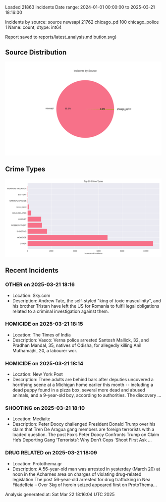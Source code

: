 
Loaded 21863 incidents
Date range: 2024-01-01 00:00:00 to 2025-03-21 18:16:00

Incidents by source:
source
newsapi           21762
chicago_pd          100
chicago_police        1
Name: count, dtype: int64

Report saved to reports/latest_analysis.md
bution.svg)

## Source Distribution
![Source Distribution](images/source_distribution.svg)

## Crime Types
![Crime Types](images/crime_types.svg)

## Recent Incidents

### OTHER on 2025-03-21 18:16
- Location: Sky.com
- Description: Andrew Tate, the self-styled "king of toxic masculinity", and his brother Tristan have left the US for Romania to fulfil legal obligations related to a criminal investigation against them.


### HOMICIDE on 2025-03-21 18:15
- Location: The Times of India
- Description: Vasco: Verna police arrested Santosh Mallick, 32, and Pradhan Mandal, 35, natives of Odisha, for allegedly killing Anil Muthamajhi, 20, a labourer wor.


### HOMICIDE on 2025-03-21 18:14
- Location: New York Post
- Description: Three adults are behind bars after deputies uncovered a horrifying scene at a Michigan home earlier this month -- including a dead puppy found in a pizza box, several more dead and abused animals, and a 9-year-old boy, according to authorities. The discovery …


### SHOOTING on 2025-03-21 18:10
- Location: Mediaite
- Description: Peter Doocy challenged President Donald Trump over his claim that Tren De Aragua gang members are foreign terrorists with a loaded question.
The post Fox’s Peter Doocy Confronts Trump on Claim He’s Deporting Gang ‘Terrorists’: Why Don’t Cops ‘Shoot First Ask …


### DRUG RELATED on 2025-03-21 18:09
- Location: Protothema.gr
- Description: A 56-year-old man was arrested in yesterday (March 20) at noon in the Acharnes area on charges of violating drug-related legislation
The post 56-year-old arrested for drug trafficking in Nea Filadelfeia – Over 3kg of heroin seized appeared first on ProtoThema…

Analysis generated at: Sat Mar 22 18:16:04 UTC 2025
